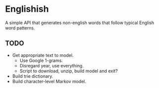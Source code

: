 # Englishish

A simple API that generates non-english words that follow typical English word patterns.

## TODO

- Get appropriate text to model.
  - Use Google 1-grams.
  - Disregard year, use everything.
  - Script to download, unzip, build model and exit?
- Build trie dictionary.
- Build character-level Markov model.
